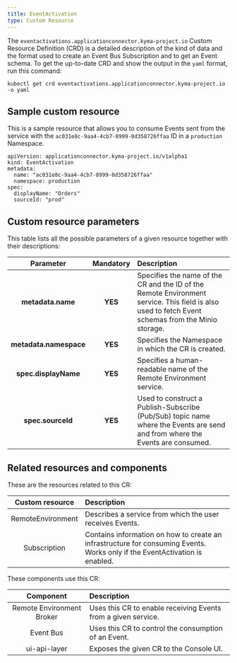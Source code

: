```yaml
---
title: EventActivation
type: Custom Resource
---
```


The `eventactivations.applicationconnector.kyma-project.io` Custom Resource Definition (CRD) is a detailed description of the kind of data and the format used to create an Event Bus Subscription and to get an Event schema. To get the up-to-date CRD and show the output in the `yaml` format, run this command:

```
kubectl get crd eventactivations.applicationconnector.kyma-project.io -o yaml
```

## Sample custom resource

This is a sample resource that allows you to consume Events sent from the service with the `ac031e8c-9aa4-4cb7-8999-0d358726ffaa` ID in a `production` Namespace.

```
apiVersion: applicationconnector.kyma-project.io/v1alpha1
kind: EventActivation
metadata:
  name: "ac031e8c-9aa4-4cb7-8999-0d358726ffaa"
  namespace: production
spec:
  displayName: "Orders"
  sourceId: "prod"
```

## Custom resource parameters

This table lists all the possible parameters of a given resource together with their descriptions:


| Parameter   |      Mandatory      |  Description |
|:----------:|:-------------:|:------|
| **metadata.name** |    **YES**   | Specifies the name of the CR and the ID of the Remote Environment service. This field is also used to fetch Event schemas from the Minio storage.  |
| **metadata.namespace** |    **YES**   | Specifies the Namespace in which the CR is created. |
| **spec.displayName** |    **YES**   | Specifies a human-readable name of the Remote Environment service. |
| **spec.sourceId** |    **YES**   | Used to construct a Publish-Subscribe (Pub/Sub) topic name where the Events are send and from where the Events are consumed. |

## Related resources and components

These are the resources related to this CR:

| Custom resource   |   Description |
|:----------:|:------|
| RemoteEnvironment |  Describes a service from which the user receives Events. |
| Subscription | Contains information on how to create an infrastructure for consuming Events. Works only if the EventActivation is enabled.  |

These components use this CR:

| Component   |   Description |
|:----------:|:------|
| Remote Environment Broker |  Uses this CR to enable receiving Events from a given service. |
| Event Bus | Uses this CR to control the consumption of an Event.  |
| ui-api-layer |  Exposes the given CR to the Console UI. |
